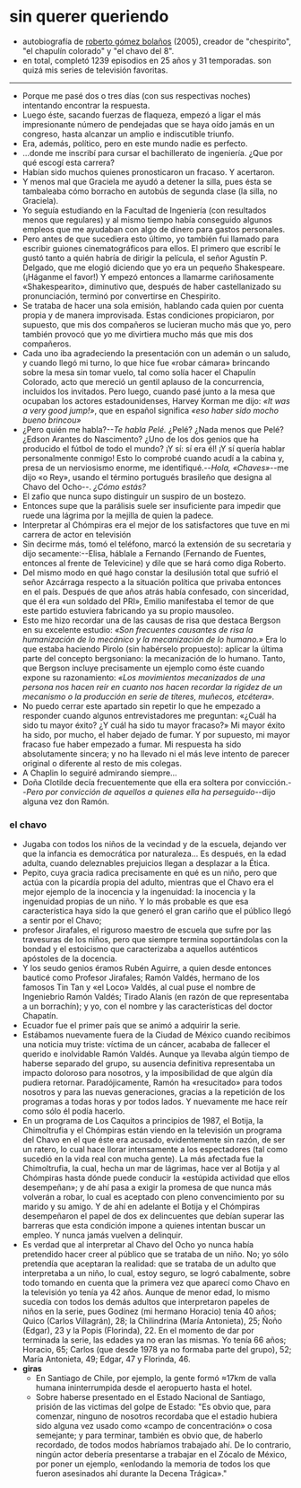 # sin querer queriendo

- autobiografía de [roberto gómez bolaños](https://es.wikipedia.org/wiki/Roberto_Gómez_Bolaños) (2005), creador de "chespirito", "el chapulín colorado" y "el chavo del 8". 
- en total, completó 1239 episodios en 25 años y 31 temporadas. son quizá mis series de televisión favoritas.

---

- Porque me pasé dos o tres días (con sus respectivas noches) intentando encontrar la respuesta.
- Luego éste, sacando fuerzas de flaqueza, empezó a ligar el más impresionante número de pendejadas que se haya oído jamás en un congreso, hasta alcanzar un amplio e indiscutible triunfo.
- Era, además, político, pero en este mundo nadie es perfecto.
- ...donde me inscribí para cursar el bachillerato de ingeniería. ¿Que por qué escogí esta carrera?
- Habían sido muchos quienes pronosticaron un fracaso. Y acertaron.
- Y menos mal que Graciela me ayudó a detener la silla, pues ésta se tambaleaba cómo borracho en autobús de segunda clase (la silla, no Graciela).
- Yo seguía estudiando en la Facultad de Ingeniería (con resultados menos que regulares) y al mismo tiempo había conseguido algunos empleos que me ayudaban con algo de dinero para gastos personales.
- Pero antes de que sucediera esto último, yo también fui llamado para escribir guiones cinematográficos para ellos. El primero que escribí le gustó tanto a quién habría de dirigir la película, el señor Agustín P. Delgado, que me elogió diciendo que yo era un pequeño Shakespeare. (¡Háganme el favor!) Y empezó entonces a llamarme cariñosamente «Shakespearito», diminutivo que, después de haber castellanizado su pronunciación, terminó por convertirse en Chespirito.
- Se trataba de hacer una sola emisión, hablando cada quien por cuenta propia y de manera improvisada. Estas condiciones propiciaron, por supuesto, que mis dos compañeros se lucieran mucho más que yo, pero también provocó que yo me divirtiera mucho más que mis dos compañeros.
- Cada uno iba agradeciendo la presentación con un ademán o un saludo, y cuando llegó mi turno, lo que hice fue «robar cámara» brincando sobre la mesa sin tomar vuelo, tal como solía hacer el Chapulín Colorado, acto que mereció un gentil aplauso de la concurrencia, incluidos los invitados. Pero luego, cuando pasé junto a la mesa que ocupaban los actores estadounidenses, Harvey Korman me dijo: *«It was a very good jump!»*, que en español significa *«eso haber sido mocho bueno brincou»*
- ¿Pero quién me habla?--*Te habla Pelé.* ¿Pelé? ¿Nada menos que Pelé? ¿Edson Arantes do Nascimento? ¿Uno de los dos genios que ha producido el fútbol de todo el mundo? ¡Y sí: sí era él! ¡Y sí quería hablar personalmente conmigo! Esto lo comprobé cuando acudí a la cabina y, presa de un nerviosismo enorme, me identifiqué.--*Hola, «Chaves»*--me dijo «o Rey», usando el término portugués brasileño que designa al Chavo del Ocho--. *¿Cómo estás?*
- El zafio que nunca supo distinguir un suspiro de un bostezo.
- Entonces supe que la parálisis suele ser insuficiente para impedir que ruede una lágrima por la mejilla de quien la padece.
- Interpretar al Chómpiras era el mejor de los satisfactores que tuve en mi carrera de actor en televisión
- Sin decirme más, tomó el teléfono, marcó la extensión de su secretaria y dijo secamente:--Elisa, háblale a Fernando (Fernando de Fuentes, entonces al frente de Televicine) y dile que se hará como diga Roberto.
- Del mismo modo en qué hago constar la desilusión total que sufrió el señor Azcárraga respecto a la situación política que privaba entonces en el país. Después de que años atrás había confesado, con sinceridad, que él era «un soldado del PRI», Emilio manifestaba el temor de que este partido estuviera fabricando ya su propio mausoleo.
- Esto me hizo recordar una de las causas de risa que destaca Bergson en su excelente estudio: *«Son frecuentes causantes de risa la humanización de lo mecánico y la mecanización de lo humano.»* Era lo que estaba haciendo Pirolo (sin habérselo propuesto): aplicar la última parte del concepto bergsoniano: la mecanización de lo humano. Tanto, que Bergson incluye precisamente un ejemplo como éste cuando expone su razonamiento: *«Los movimientos mecanizados de una persona nos hacen reír en cuanto nos hacen recordar la rigidez de un mecanismo o la producción en serie de títeres, muñecos, etcétera».*
- No puedo cerrar este apartado sin repetir lo que he empezado a responder cuando algunos entrevistadores me preguntan: «¿Cuál ha sido tu mayor éxito? ¿Y cuál ha sido tu mayor fracaso?» Mi mayor éxito ha sido, por mucho, el haber dejado de fumar. Y por supuesto, mi mayor fracaso fue haber empezado a fumar. Mi respuesta ha sido absolutamente sincera; y no ha llevado ni el más leve intento de parecer original o diferente al resto de mis colegas.
- A Chaplin lo seguiré admirando siempre…
- Doña Clotilde decía frecuentemente que ella era soltera por convicción.--*Pero por convicción de aquellos a quienes ella ha perseguido*--dijo alguna vez don Ramón.

### el chavo

- Jugaba con todos los niños de la vecindad y de la escuela, dejando ver que la infancia es democrática por naturaleza… Es después, en la edad adulta, cuando deleznables prejuicios llegan a desplazar a la Ética.
- Pepito, cuya gracia radica precisamente en qué es un niño, pero que actúa con la picardía propia del adulto, mientras que el Chavo era el mejor ejemplo de la inocencia y la ingenuidad: la inocencia y la ingenuidad propias de un niño. Y lo más probable es que esa característica haya sido la que generó el gran cariño que el público llegó a sentir por el Chavo;
- profesor Jirafales, el riguroso maestro de escuela que sufre por las travesuras de los niños, pero que siempre termina soportándolas con la bondad y el estoicismo que caracterizaba a aquellos auténticos apóstoles de la docencia.
- Y los seudo genios éramos Rubén Aguirre, a quien desde entonces bauticé como Profesor Jirafales; Ramón Valdés, hermano de los famosos Tin Tan y «el Loco» Valdés, al cual puse el nombre de Ingeniebrio Ramón Valdés; Tirado Alanís (en razón de que representaba a un borrachín); y yo, con el nombre y las características del doctor Chapatín.
- Ecuador fue el primer país que se animó a adquirir la serie.
- Estábamos nuevamente fuera de la Ciudad de México cuando recibimos una noticia muy triste: víctima de un cáncer, acababa de fallecer el querido e inolvidable Ramón Valdés. Aunque ya llevaba algún tiempo de haberse separado del grupo, su ausencia definitiva representaba un impacto doloroso para nosotros, y la imposibilidad de que algún día pudiera retornar. Paradójicamente, Ramón ha «resucitado» para todos nosotros y para las nuevas generaciones, gracias a la repetición de los programas a todas horas y por todos lados. Y nuevamente me hace reír como sólo él podía hacerlo.
- En un programa de Los Caquitos a principios de 1987, el Botija, la Chimoltrufia y el Chómpiras están viendo en la televisión un programa del Chavo en el que éste era acusado, evidentemente sin razón, de ser un ratero, lo cual hace llorar intensamente a los espectadores (tal como sucedió en la vida real con mucha gente). La más afectada fue la Chimoltrufia, la cual, hecha un mar de lágrimas, hace ver al Botija y al Chómpiras hasta dónde puede conducir la «estúpida actividad que ellos desempeñan»; y de ahí pasa a exigir la promesa de que nunca más volverán a robar, lo cual es aceptado con pleno convencimiento por su marido y su amigo. Y de ahí en adelante el Botija y el Chómpiras desempeñaron el papel de dos ex delincuentes que debían superar las barreras que esta condición impone a quienes intentan buscar un empleo. Y nunca jamás vuelven a delinquir.
- Es verdad que al interpretar al Chavo del Ocho yo nunca había pretendido hacer creer al público que se trataba de un niño. No; yo sólo pretendía que aceptaran la realidad: que se trataba de un adulto que interpretaba a un niño, lo cual, estoy seguro, se logró cabalmente, sobre todo tomando en cuenta que la primera vez que aparecí como Chavo en la televisión yo tenía ya 42 años. Aunque de menor edad, lo mismo sucedía con todos los demás adultos que interpretaron papeles de niños en la serie, pues Godínez (mi hermano Horacio) tenía 40 años; Quico (Carlos Villagrán), 28; la Chilindrina (María Antonieta), 25; Ñoño (Edgar), 23 y la Popis (Florinda), 22. En el momento de dar por terminada la serie, las edades ya no eran las mismas. Yo tenía 66 años; Horacio, 65; Carlos (que desde 1978 ya no formaba parte del grupo), 52; María Antonieta, 49; Edgar, 47 y Florinda, 46.
- **giras**
   - En Santiago de Chile, por ejemplo, la gente formó ≈17km de valla humana ininterrumpida desde el aeropuerto hasta el hotel.
   - Sobre haberse presentado en el Estado Nacional de Santiago, prisión de las victimas del golpe de Estado: "Es obvio que, para comenzar, ninguno de nosotros recordaba que el estadio hubiera sido alguna vez usado como «campo de concentración» o cosa semejante; y para terminar, también es obvio que, de haberlo recordado, de todos modos habríamos trabajado ahí. De lo contrario, ningún actor debería presentarse a trabajar en el Zócalo de México, por poner un ejemplo, «enlodando la memoria de todos los que fueron asesinados ahí durante la Decena Trágica»."

 